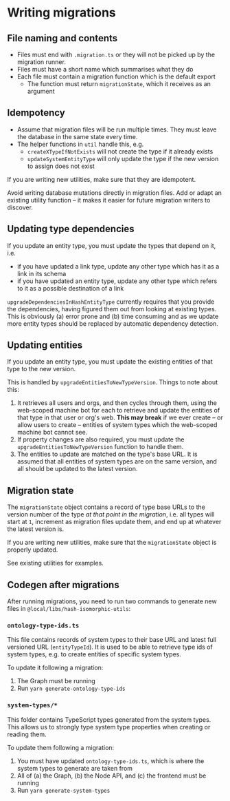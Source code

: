 # Writing migrations

## File naming and contents

- Files must end with `.migration.ts` or they will not be picked up by the migration runner.
- Files must have a short name which summarises what they do
- Each file must contain a migration function which is the default export
  - The function must return `migrationState`, which it receives as an argument

## Idempotency

- Assume that migration files will be run multiple times. They must leave the database in the same state every time.
- The helper functions in `util` handle this, e.g.
  - `createXTypeIfNotExists` will not create the type if it already exists
  - `updateSystemEntityType` will only update the type if the new version to assign does not exist

If you are writing new utilities, make sure that they are idempotent.

Avoid writing database mutations directly in migration files. Add or adapt an existing utility function
– it makes it easier for future migration writers to discover.

## Updating type dependencies

If you update an entity type, you must update the types that depend on it, i.e.

- if you have updated a link type, update any other type which has it as a link in its schema
- if you have updated an entity type, update any other type which refers to it as a possible destination of a link

`upgradeDependenciesInHashEntityType` currently requires that you provide the dependencies,
having figured them out from looking at existing types. This is obviously (a) error prone and (b) time consuming
and as we update more entity types should be replaced by automatic dependency detection.

## Updating entities

If you update an entity type, you must update the existing entities of that type to the new version.

This is handled by `upgradeEntitiesToNewTypeVersion`. Things to note about this:

1. It retrieves all users and orgs, and then cycles through them, using the web-scoped machine bot for each to retrieve
   and update the entities of that type in that user or org's web. **This may break** if we ever create – or allow users to create –
   entities of system types which the web-scoped machine bot cannot see.
1. If property changes are also required, you must update the `upgradeEntitiesToNewTypeVersion` function to handle them.
1. The entities to update are matched on the type's base URL. It is assumed that all entities of system types are on the same version,
   and all should be updated to the latest version.

## Migration state

The `migrationState` object contains a record of type base URLs to the version number of the type _at that point in the migration_,
i.e. all types will start at `1`, increment as migration files update them, and end up at whatever the latest version is.

If you are writing new utilities, make sure that the `migrationState` object is properly updated.

See existing utilities for examples.

## Codegen after migrations

After running migrations, you need to run two commands to generate new files in `@local/libs/hash-isomorphic-utils`:

### `ontology-type-ids.ts`

This file contains records of system types to their base URL and latest full versioned URL (`entityTypeId`).
It is used to be able to retrieve type ids of system types, e.g. to create entities of specific system types.

To update it following a migration:

1. The Graph must be running
1. Run `yarn generate-ontology-type-ids`

### `system-types/*`

This folder contains TypeScript types generated from the system types. This allows us to strongly type system type properties
when creating or reading them.

To update them following a migration:

1. You must have updated `ontology-type-ids.ts`, which is where the system types to generate are taken from
1. All of (a) the Graph, (b) the Node API, and (c) the frontend must be running
1. Run `yarn generate-system-types`
